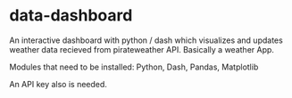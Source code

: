 # data-dashboard
An interactive dashboard with python / dash which visualizes and updates weather data recieved from pirateweather API.
Basically a weather App.

Modules that need to be installed:
Python, Dash, Pandas, Matplotlib

An API key also is needed.